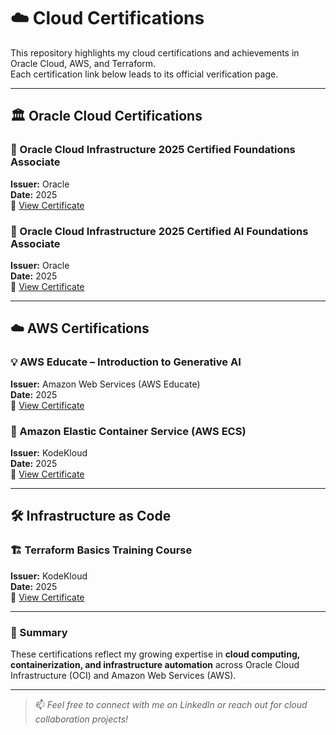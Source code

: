 # ☁️ Cloud Certifications

This repository highlights my cloud certifications and achievements in Oracle Cloud, AWS, and Terraform.  
Each certification link below leads to its official verification page.

---

## 🏛️ Oracle Cloud Certifications

### 🥇 Oracle Cloud Infrastructure 2025 Certified Foundations Associate  
**Issuer:** Oracle  
**Date:** 2025  
🔗 [View Certificate](https://catalog-education.oracle.com/pls/certview/sharebadge?id=179F2024BA0D67B75845E8BE470424F51247CEF3E487D44311F9177AFB8A69D1)

### 🤖 Oracle Cloud Infrastructure 2025 Certified AI Foundations Associate  
**Issuer:** Oracle  
**Date:** 2025  
🔗 [View Certificate](https://catalog-education.oracle.com/pls/certview/sharebadge?id=A50876DB9870DD072A55D6C54045735951A1A4928BC9BE04593488A13DECC087)

---

## ☁️ AWS Certifications

### 💡 AWS Educate – Introduction to Generative AI  
**Issuer:** Amazon Web Services (AWS Educate)  
**Date:** 2025  
🔗 [View Certificate](https://www.credly.com/badges/73313adc-177b-40b5-8608-2ca2855d415c/public_url)

### 🐳 Amazon Elastic Container Service (AWS ECS)  
**Issuer:** KodeKloud  
**Date:** 2025  
🔗 [View Certificate](https://learn.kodekloud.com/certificate/2a1e67b1-a5f2-4f95-aedf-7ffaa7179eb8)

---

## 🛠️ Infrastructure as Code

### 🏗️ Terraform Basics Training Course  
**Issuer:** KodeKloud  
**Date:** 2025  
🔗 [View Certificate](https://learn.kodekloud.com/certificate/21d55306-93d9-42f4-87ea-ad9afddcbedf)

---

### 🧠 Summary
These certifications reflect my growing expertise in **cloud computing, containerization, and infrastructure automation** across Oracle Cloud Infrastructure (OCI) and Amazon Web Services (AWS).

---

> 📫 *Feel free to connect with me on LinkedIn or reach out for cloud collaboration projects!*
